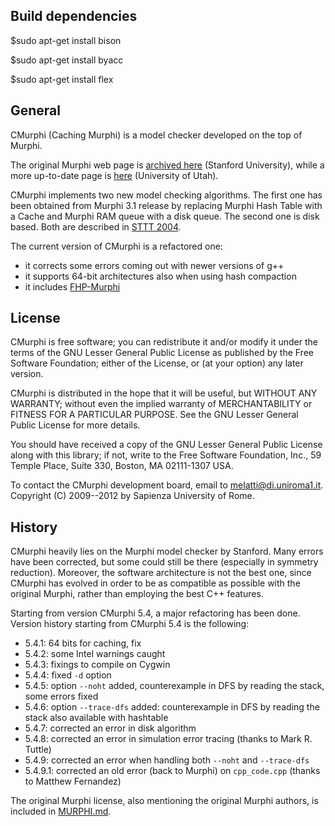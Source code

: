 ## Build dependencies
$sudo apt-get install bison

$sudo apt-get install byacc

$sudo apt-get install flex

## General
CMurphi (Caching Murphi) is a model checker developed on the top of Murphi.

The original Murphi web page is [archived here](https://web.archive.org/web/20140406081619/http://verify.stanford.edu/dill/murphi.html) (Stanford University), while a more up-to-date page is [here](https://formalverification.cs.utah.edu/Murphi/) (University of Utah).

CMurphi implements two new model checking algorithms. The first one has been obtained from Murphi 3.1 release by replacing Murphi Hash Table with a Cache and Murphi RAM queue with a disk queue. The second one is disk based. Both are described in [STTT 2004](http://mclab.di.uniroma1.it/publications/show.php?record=91).

The current version of CMurphi is a refactored one:

- it corrects some errors coming out with newer versions of g++
- it supports 64-bit architectures also when using hash compaction
- it includes [FHP-Murphi](http://mclab.di.uniroma1.it/site/index.php/software/17-fhp-murphi)

## License

CMurphi is free software; you can redistribute it and/or
modify it under the terms of the GNU Lesser General Public
License as published by the Free Software Foundation; either
of the License, or (at your option) any later version.

CMurphi is distributed in the hope that it will be useful,
but WITHOUT ANY WARRANTY; without even the implied warranty of
MERCHANTABILITY or FITNESS FOR A PARTICULAR PURPOSE.  See the GNU
Lesser General Public License for more details.

You should have received a copy of the GNU Lesser General Public
License along with this library; if not, write to the Free Software
Foundation, Inc., 59 Temple Place, Suite 330, Boston, MA 02111-1307  USA.

To contact the CMurphi development board, email to <melatti@di.uniroma1.it>.
Copyright (C) 2009--2012 by Sapienza University of Rome.

## History

CMurphi heavily lies on the Murphi model checker by Stanford. Many errors have
been corrected, but some could still be there (especially in symmetry
reduction). Moreover, the software architecture is not the best one, since
CMurphi has evolved in order to be as compatible as possible with the original
Murphi, rather than employing the best C++ features.

Starting from version CMurphi 5.4, a major refactoring has been done. Version
history starting from CMurphi 5.4 is the following:

* 5.4.1: 64 bits for caching, fix
* 5.4.2: some Intel warnings caught
* 5.4.3: fixings to compile on Cygwin
* 5.4.4: fixed `-d` option
* 5.4.5: option `--noht` added, counterexample in DFS by reading the stack, some
         errors fixed
* 5.4.6: option `--trace-dfs` added: counterexample in DFS by reading the stack also
         available with hashtable
* 5.4.7: corrected an error in disk algorithm
* 5.4.8: corrected an error in simulation error tracing (thanks to Mark R. Tuttle)
* 5.4.9: corrected an error when handling both `--noht` and `--trace-dfs`
* 5.4.9.1: corrected an old error (back to Murphi) on `cpp_code.cpp` (thanks to
         Matthew Fernandez)

The original Murphi license, also mentioning the original Murphi authors, is
included in [MURPHI.md](MURPHI.md).
